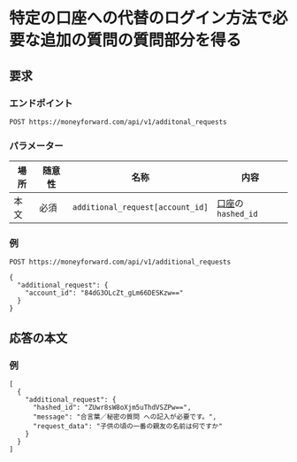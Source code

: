 # 特定の口座への代替のログイン方法で必要な追加の質問の質問部分を得る

## 要求

### エンドポイント

```
POST https://moneyforward.com/api/v1/additonal_requests
```

### パラメーター

| 場所 | 随意性 | 名称 | 内容 |
| ---- | ---- | ---- | --- |
| 本文 | 必須 | `additional_request[account_id]` | [口座](https://github.com/moneyforward/api-doc/blob/master/accounts_index.md)の `hashed_id` |

### 例

```
POST https://moneyforward.com/api/v1/additional_requests

{
  "additional_request": {
    "account_id": "84dG3OLcZt_gLm66DESKzw=="
  }
}
```

## 応答の本文

### 例

```
[
  {
    "additional_request": {
      "hashed_id": "ZUwr8sW8oXjm5uThdVSZPw==",
      "message": "合言葉／秘密の質問 への記入が必要です。",
      "request_data": "子供の頃の一番の親友の名前は何ですか"
    }
  }
]
```
